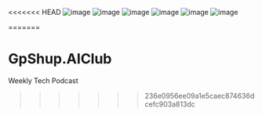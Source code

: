 <<<<<<< HEAD
![image](https://github.com/pratyushdev-codes/NewsPulse/assets/109750976/3fa44044-7411-4af2-b281-fa8fa12f961b)
![image](https://github.com/pratyushdev-codes/NewsPulse/assets/109750976/d9cc471d-62c7-4807-a6c9-aa12b6b8a12f)
![image](https://github.com/pratyushdev-codes/NewsPulse/assets/109750976/4af44d95-66e1-4416-a55e-cf3d2e1d87b5)
![image](https://github.com/pratyushdev-codes/NewsPulse/assets/109750976/67768b9b-f84c-436c-80eb-b66959a46a4d)
![image](https://github.com/pratyushdev-codes/NewsPulse/assets/109750976/1d3edae9-7c11-443b-abf9-462a25fa99e6)
![image](https://github.com/pratyushdev-codes/NewsPulse/assets/109750976/a45e4202-dfe5-4d60-a827-c7e1cdfab66b)



=======
# GpShup.AIClub
Weekly Tech Podcast
>>>>>>> 236e0956ee09a1e5caec874636dcefc903a813dc
